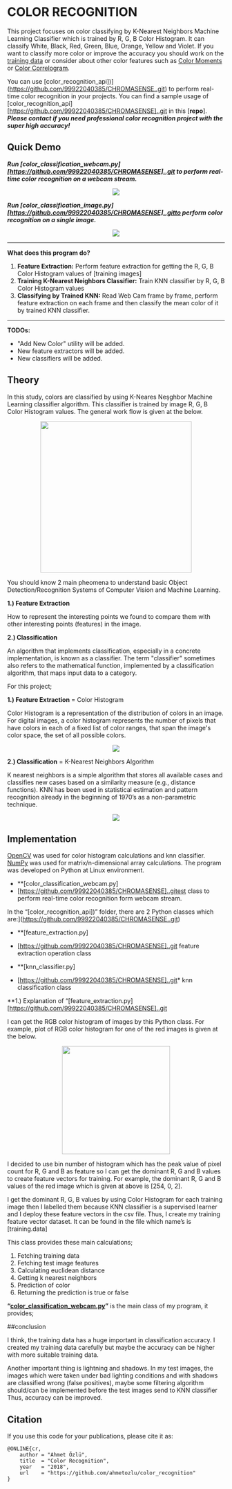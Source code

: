 # COLOR RECOGNITION

This project focuses on color classifying by K-Nearest Neighbors Machine Learning Classifier which is trained by R, G, B Color Histogram. It can classify White, Black, Red, Green, Blue, Orange, Yellow and Violet. If you want to classify more color or improve the accuracy you should work on the [training data](https://github.com/99922040385/CHROMASENSE..git) or consider about other color features such as [Color Moments](https://en.wikipedia.org/wiki/Color_moments) or [Color Correlogram](http://www.cs.cornell.edu/rdz/Papers/ecdl2/spatial.htm).

You can use [color_recognition_api])](https://github.com/99922040385/CHROMASENSE..git) to perform real-time color recognition in your projects. You can find a sample usage of [color_recognition_api][https://github.com/99922040385/CHROMASENSE]..git in this [**repo**]. ***Please contact if you need professional color recognition project with the super high accuracy!***

## Quick Demo

***Run [color_classification_webcam.py][https://github.com/99922040385/CHROMASENSE]..git to perform real-time color recognition on a webcam stream.***

<p align="center">
  <img src="https://user-images.githubusercontent.com/22610163/34917659-8497acae-f95a-11e7-93fb-f7cd6cc3128a.gif">
</p>

***Run [color_classification_image.py][https://github.com/99922040385/CHROMASENSE]..gitto perform color recognition on a single image.***

<p align="center">
  <img src="https://user-images.githubusercontent.com/22610163/42423806-14cdfa7a-8309-11e8-9478-23d50fc0002f.png">
</p>

---
**What does this program do?**
1. **Feature Extraction:** Perform feature extraction for getting the R, G, B Color Histogram values of [training images]
2. **Training K-Nearest Neighbors Classifier:** Train KNN classifier by R, G, B Color Histogram values
3. **Classifying by Trained KNN:** Read Web Cam frame by frame, perform feature extraction on each frame and then classify the mean color of it by trained KNN classifier.
---

**TODOs:**

- "Add New Color" utility will be added.
- New feature extractors will be added.
- New classifiers will be added.


## Theory

In this study, colors are classified by using K-Neares Neşghbor Machine Learning classifier algorithm. This classifier is trained by image R, G, B Color Histogram values. The general work flow is given at the below.

<p align="center">
  <img src="https://user-images.githubusercontent.com/22610163/35335133-a9632c70-0125-11e8-9204-0b4bfd0702a7.png" {width=35px height=350px}>
</p>

You should know 2 main pheomena to understand basic Object Detection/Recognition Systems of Computer Vision and Machine Learning.

**1.) Feature Extraction**

How to represent the interesting points we found to compare them with other interesting points (features) in the image.

**2.) Classification**

An algorithm that implements classification, especially in a concrete implementation, is known as a classifier. The term "classifier" sometimes also refers to the mathematical function, implemented by a classification algorithm, that maps input data to a category.

For this project;

**1.) Feature Extraction** = Color Histogram

Color Histogram is a representation of the distribution of colors in an image. For digital images, a color histogram represents the number of pixels that have colors in each of a fixed list of color ranges, that span the image's color space, the set of all possible colors.

<p align="center">
  <img src="https://user-images.githubusercontent.com/22610163/34918867-44f5feaa-f96b-11e7-9994-1747846266c9.png">
</p>

**2.) Classification** = K-Nearest Neighbors Algorithm

K nearest neighbors is a simple algorithm that stores all available cases and classifies new cases based on a similarity measure (e.g., distance functions). KNN has been used in statistical estimation and pattern recognition already in the beginning of 1970’s as a non-parametric technique.

<p align="center">
  <img src="https://user-images.githubusercontent.com/22610163/34918895-c7b94d24-f96b-11e7-87da-8619d9bd4246.png">
</p>

## Implementation

[OpenCV](https://pypi.python.org/pypi/opencv-python) was used for color histogram calculations and knn classifier. [NumPy](https://stackoverflow.com/questions/29499815/how-to-install-numpy-on-windows-using-pip-install) was used for matrix/n-dimensional array calculations. The program was developed on Python at Linux environment.



- **[color_classification_webcam.py]
- [https://github.com/99922040385/CHROMASENSE]..gitest class to perform real-time color recognition form webcam stream.



In the “[color_recognition_api])” folder, there are 2 Python classes which are:](https://github.com/99922040385/CHROMASENSE..git)

- **[feature_extraction.py]
- [https://github.com/99922040385/CHROMASENSE]..git feature extraction operation class

- **[knn_classifier.py]
- [https://github.com/99922040385/CHROMASENSE]..git* knn classification class

**1.) Explanation of “[feature_extraction.py]
[https://github.com/99922040385/CHROMASENSE]..git

I can get the RGB color histogram of images by this Python class. For example, plot of RGB color histogram for one of the red images is given at the below.

<p align="center">
  <img src="https://user-images.githubusercontent.com/22610163/34919478-f198beb8-f975-11e7-8c1c-0a552f7cd673.jpg" {width=25px height=250px}>
</p>

I decided to use bin number of histogram which has the peak value of pixel count for R, G and B as feature so I can get the dominant R, G and B values to create feature vectors for training. For example, the dominant R, G and B values of the red image which is given at above is [254, 0, 2].

I get the dominant R, G, B values by using Color Histogram for each training image then I labelled them because KNN classifier is a supervised learner and I deploy these feature vectors in the csv file. Thus, I create my training feature vector dataset. It can be found in the file which name’s is [training.data]



This class provides these main calculations;

1. Fetching training data
2. Fetching test image features
3. Calculating euclidean distance
4. Getting k nearest neighbors
5. Prediction of color
6. Returning the prediction is true or false

**“[color_classification_webcam.py](https://github.com/ahmetozlu/color_recognition/blob/master/src/color_classification_webcam.py)”** is the main class of my program, it provides;

##conclusion

I think, the training data has a huge important in classification accuracy. I created my training data carefully but maybe the accuracy can be higher with more suitable training data.

Another important thing is lightning and shadows. In my test images, the images which were taken under bad lighting conditions and with shadows are classified wrong (false positives), maybe some filtering algorithm should/can be implemented before the test images send to KNN classifier Thus, accuracy can be improved.

## Citation
If you use this code for your publications, please cite it as:

    @ONLINE{cr,
        author = "Ahmet Özlü",
        title  = "Color Recognition",
        year   = "2018",
        url    = "https://github.com/ahmetozlu/color_recognition"
    }


